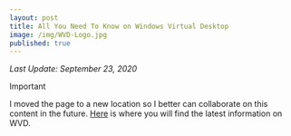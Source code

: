 ```yaml
---
layout: post
title: All You Need To Know on Windows Virtual Desktop
image: /img/WVD-Logo.jpg
published: true
---
```

_Last Update: September 23, 2020_

> [!IMPORTANT]  
> I moved the page to a new location so I better can collaborate on this content in the future. [Here](https://github.com/BartRoels/WVD/) is where you will find the latest information on WVD.
